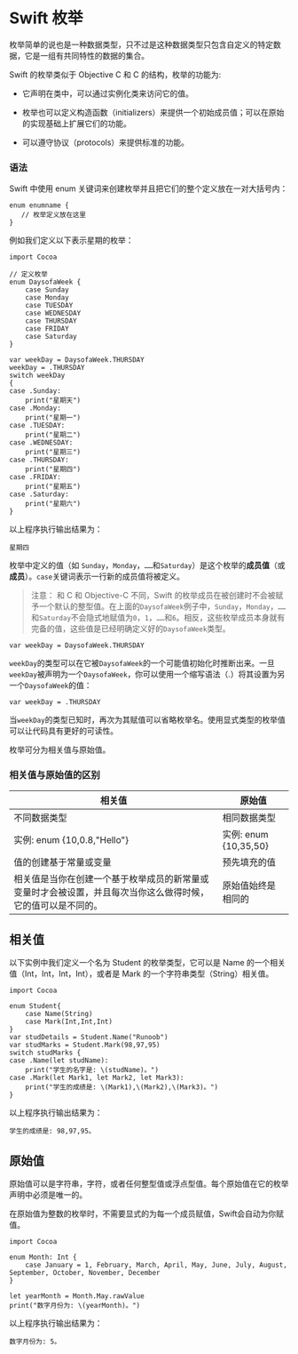 # Swift 枚举

枚举简单的说也是一种数据类型，只不过是这种数据类型只包含自定义的特定数据，它是一组有共同特性的数据的集合。

Swift 的枚举类似于 Objective C 和 C 的结构，枚举的功能为:

*   它声明在类中，可以通过实例化类来访问它的值。

*   枚举也可以定义构造函数（initializers）来提供一个初始成员值；可以在原始的实现基础上扩展它们的功能。

*   可以遵守协议（protocols）来提供标准的功能。

### 语法

Swift 中使用 enum 关键词来创建枚举并且把它们的整个定义放在一对大括号内：

```
enum enumname {
   // 枚举定义放在这里
}

```

例如我们定义以下表示星期的枚举：

```
import Cocoa

// 定义枚举
enum DaysofaWeek {
    case Sunday
    case Monday
    case TUESDAY
    case WEDNESDAY
    case THURSDAY
    case FRIDAY
    case Saturday
}

var weekDay = DaysofaWeek.THURSDAY
weekDay = .THURSDAY
switch weekDay
{
case .Sunday:
    print("星期天")
case .Monday:
    print("星期一")
case .TUESDAY:
    print("星期二")
case .WEDNESDAY:
    print("星期三")
case .THURSDAY:
    print("星期四")
case .FRIDAY:
    print("星期五")
case .Saturday:
    print("星期六")
}

```

以上程序执行输出结果为：

```
星期四

```

枚举中定义的值（如 `Sunday`，`Monday`，`……`和`Saturday`）是这个枚举的**成员值**（或**成员**）。`case`关键词表示一行新的成员值将被定义。

> 注意：
 和 C 和 Objective-C 不同，Swift 的枚举成员在被创建时不会被赋予一个默认的整型值。在上面的`DaysofaWeek`例子中，`Sunday`，`Monday`，`……`和`Saturday`不会隐式地赋值为`0`，`1`，`……`和`6`。相反，这些枚举成员本身就有完备的值，这些值是已经明确定义好的`DaysofaWeek`类型。

```
var weekDay = DaysofaWeek.THURSDAY 

```

`weekDay`的类型可以在它被`DaysofaWeek`的一个可能值初始化时推断出来。一旦`weekDay`被声明为一个`DaysofaWeek`，你可以使用一个缩写语法（.）将其设置为另一个`DaysofaWeek`的值：

```
var weekDay = .THURSDAY 

```

当`weekDay`的类型已知时，再次为其赋值可以省略枚举名。使用显式类型的枚举值可以让代码具有更好的可读性。

枚举可分为相关值与原始值。

### 相关值与原始值的区别

| 相关值 | 原始值 |
| --- | --- |
| 不同数据类型 | 相同数据类型 |
| 实例: enum {10,0.8,"Hello"} | 实例: enum {10,35,50} |
| 值的创建基于常量或变量 | 预先填充的值 |
| 相关值是当你在创建一个基于枚举成员的新常量或变量时才会被设置，并且每次当你这么做得时候，它的值可以是不同的。 | 原始值始终是相同的 |

## 相关值

以下实例中我们定义一个名为 Student 的枚举类型，它可以是 Name 的一个相关值（Int，Int，Int，Int），或者是 Mark 的一个字符串类型（String）相关值。

```
import Cocoa

enum Student{
    case Name(String)
    case Mark(Int,Int,Int)
}
var studDetails = Student.Name("Runoob")
var studMarks = Student.Mark(98,97,95)
switch studMarks {
case .Name(let studName):
    print("学生的名字是: \(studName)。")
case .Mark(let Mark1, let Mark2, let Mark3):
    print("学生的成绩是: \(Mark1),\(Mark2),\(Mark3)。")
}

```

以上程序执行输出结果为：

```
学生的成绩是: 98,97,95。

```

## 原始值

原始值可以是字符串，字符，或者任何整型值或浮点型值。每个原始值在它的枚举声明中必须是唯一的。

在原始值为整数的枚举时，不需要显式的为每一个成员赋值，Swift会自动为你赋值。

```
import Cocoa

enum Month: Int {
    case January = 1, February, March, April, May, June, July, August, September, October, November, December
}

let yearMonth = Month.May.rawValue
print("数字月份为: \(yearMonth)。")

```

以上程序执行输出结果为：

```
数字月份为: 5。

```

